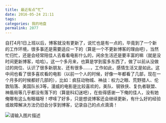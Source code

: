 ```yaml
---
title: 最近有点“忙”
date: 2016-05-24 21:11
tags:  
categories: 我的地盘
permalink: 2077
---
```


自打4月1日上班以后，博客就没有更新了，说忙也是有一点的，毕竟到了一个新的工作环境，很多事还是需要适应一下的（算是一个不更新博客的理由吧），当然忙归忙，还是会经常陪佳人去看看电影什么的，闲余生活还是要丰富的嘛（就是没时间更新博客，哈哈）。这一个多月来，也算是学到蛮多东西了，做了以前从没做过的岗位、认识了很多新朋友、还有很多……，工作如此，感情生活又是如此。这中间也看了很多喜欢看的电影（以前一个人的时候，好像一年都看了几部，现在一个月多的时候都好几部的），比如：疯狂动物城、神战：权力之眼、荒野猎人、伦敦陷落、美国队长3等，漫威的电影是比较喜欢的，美队、钢铁侠、复仇者联盟、神盾局等几乎都没有落下的（算是科幻迷吧），在些得感谢一下俺的佳人，没有她俺哪有这么有眼福呀！啰嗦了好多，只是想说博客还会继续更新，有什么好的经验或故障解决方法仍旧会分享到博客，记录自己的点点滴滴！


<!--more-->


![请输入图片描述][1] 


  [1]: https://cdn.uu126.cn/wp-content/uploads/2016/05/2a3c2447bcfc742dc17565e04d4042e3.jpg